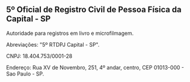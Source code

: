 ## 5º Oficial de Registro Civil de Pessoa Física da Capital - SP

Autoridade para registros em livro e microfilmagem.

Abreviações: "5º RTDPJ Capital - SP".

CNPJ: 18.404.753/0001-28

Endereço:  Rua XV de Novembro, 251, 4º andar, centro, CEP 01013-000 - Sao Paulo - SP.

